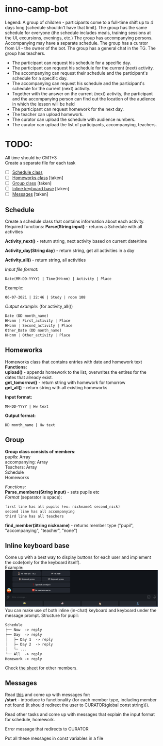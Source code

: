 # inno-camp-bot

Legend: A group of children - participants come to a full-time shift up to 4 days long [schedule shouldn't have that limit]. The group has the same schedule for everyone (the schedule includes meals, training sessions at the UI, excursions, evenings, etc.) The group has accompanying persons. Accompanying may have a separate schedule. The group has a curator from UI - the owner of the bot. The group has a general chat in the TG. The group has teachers.

- The participant can request his schedule for a specific day.
- The participant can request his schedule for the current (next) activity.
- The accompanying can request their schedule and the participant's schedule for a specific day.
- The accompanying can request his schedule and the participant's schedule for the current (next) activity.
- Together with the answer on the current (next) activity, the participant and the accompanying person can find out the location of the audience in which the lesson will be held
- The participant can request homework for the next day.
- The teacher can upload homework.
- The curator can upload the schedule with audience numbers.
- The curator can upload the list of participants, accompanying, teachers.



# TODO:
All time should be GMT+3 \
Create a separate file for each task

- [ ] [Schedule class](#schedule)
- [ ] [Homeworks class](#homeworks) [taken]
- [ ] [Group class](#group) [taken]
- [ ] [Inline keyboard base](#inline-keyboard-base) [taken]
- [ ] [Messages](#messages) [taken]

## Schedule

Create a schedule class that contains information about each activity.
Required functions:
**Parse(String input)** - returns a Schedule with all activities

**Activity_next()** - return string, next activity based on current date/time

**Activity_day(String day)** - return string, get all activities in a day

**Activity_all()** - return string, all activities

*Input file format:*
```
Date(MM-DD-YYYY) | Time(HH:mm) | Activity | Place
```
Example:
```
06-07-2021 | 22:46 | Study | room 108
```

*Output example:* (for activity_all())
```
Date (DD month_name) 
HH:mm | First_activity | Place
HH:mm | Second_activity | Place
Other_Date (DD month_name) 
HH:mm | Other_activity | Place
```

## Homeworks

Homeworks class that contains entries with date and homework text \
**Functions:** \
**upload()** - appends homework to the list, overwrites the entires for the dates that already exist. \
**get_tomorrow()** - return string with homework for tomorrow \
**get_all()** - return string with all existing homeworks

**Input format:**
```
MM-DD-YYYY | Hw text
```

**Output format:**
```
DD month_name | Hw text
```

## Group
**Group class consists of members:**\
pupils: Array\
accompanying: Array\
Teachers: Array\
Schedule\
Homeworks

*Functions:*\
**Parse_members(String input)** - sets pupils etc \
*Format* (separator is space):
```
first line has all pupils (ex: nickname1 second_nick)
second line has all accompanying
third line has all teachers
```

**find_member(String nickname)** - returns member type ("pupil", "accompanying", "teacher", "none")

## Inline keyboard base

Come up with a best way to display buttons for each user
and implement the code(only for the keyboard itself).\
Example: 
![example](./resources/example2.png)
You can make use of both inline (in-chat) keyboard and keyboard under the message prompt.
Structure for pupil:
```
Schedule
├── Now  -> reply
├── Day  -> reply
│   ├─ Day 1  -> reply
│   ├─ Day 2  -> reply
│   └─ ...
└── All  -> reply
Homework -> reply
```
Check [the sheet](#inno-camp-bot) for other members.

## Messages
Read [this](#inno-camp-bot) and come up with messages for:\
**/start** - introduce to functionality (for each member type,
including member not found (it should redirect the user to CURATOR(global const string))).

Read other tasks and come up with messages that explain the input
format for schedule, homework.

Error message that redirects to CURATOR 

Put all these messages in const variables in a file


